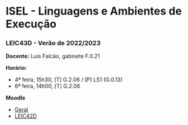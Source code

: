 # ISEL - Linguagens e Ambientes de Execução
### LEIC43D - Verão de 2022/2023

**Docente:** Luís Falcão, gabinete F.0.21

**Horário:**
 - 4ª feira, 15h30, [T] G.2.06 / [P] LS1 (G.0.13)
 - 6ª feira, 14h00, [T] G.2.06
 
**Moodle**
 - [Geral](https://2223moodle.isel.pt/course/view.php?id=6632)
 - [LEIC42D](https://2223moodle.isel.pt/course/view.php?id=6635)
